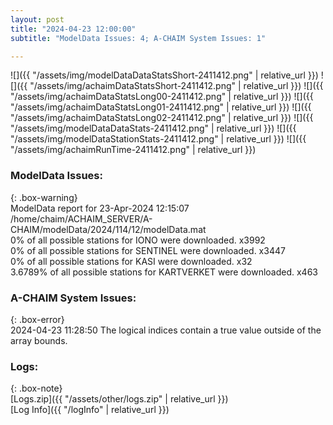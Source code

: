 ```yaml
---
layout: post
title: "2024-04-23 12:00:00"
subtitle: "ModelData Issues: 4; A-CHAIM System Issues: 1"

---
```


![]({{ "/assets/img/modelDataDataStatsShort-2411412.png" | relative_url }})
![]({{ "/assets/img/achaimDataStatsShort-2411412.png" | relative_url }})
![]({{ "/assets/img/achaimDataStatsLong00-2411412.png" | relative_url }})
![]({{ "/assets/img/achaimDataStatsLong01-2411412.png" | relative_url }})
![]({{ "/assets/img/achaimDataStatsLong02-2411412.png" | relative_url }})
![]({{ "/assets/img/modelDataDataStats-2411412.png" | relative_url }})
![]({{ "/assets/img/modelDataStationStats-2411412.png" | relative_url }})
![]({{ "/assets/img/achaimRunTime-2411412.png" | relative_url }})


### ModelData Issues:  
  
{: .box-warning}  
 ModelData report for 23-Apr-2024 12:15:07   
 /home/chaim/ACHAIM_SERVER/A-CHAIM/modelData/2024/114/12/modelData.mat   
 0% of all possible stations for IONO were downloaded. x3992   
 0% of all possible stations for SENTINEL were downloaded. x3447   
 0% of all possible stations for KASI were downloaded. x32   
 3.6789% of all possible stations for KARTVERKET were downloaded. x463   
  
### A-CHAIM System Issues:  
  
{: .box-error}  
2024-04-23 11:28:50 The logical indices contain a true value outside of the array bounds.  

### Logs:  
  
{: .box-note}  
[Logs.zip]({{ "/assets/other/logs.zip" | relative_url }})  
[Log Info]({{ "/logInfo" | relative_url }})  
